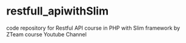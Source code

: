 # restfull_apiwithSlim
code repository for Restful API course in PHP with Slim framework by ZTeam course Youtube Channel   

